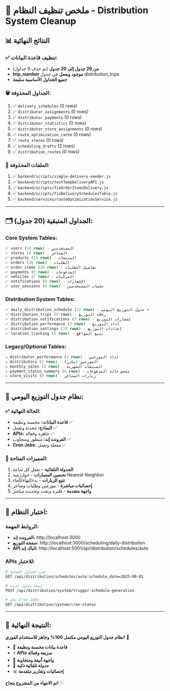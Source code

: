 # 🧹 ملخص تنظيف النظام - Distribution System Cleanup

## 📊 النتائج النهائية

### ✅ تنظيف قاعدة البيانات:

- **من 29 جدول إلى 20 جدول** (تم حذف 9 جداول)
- **trip_number موجود ويعمل** في جدول distribution_trips
- **جميع الجداول الأساسية سليمة**

### 🗑️ الجداول المحذوفة:

1. ✅ `delivery_schedules` (0 rows)
2. ✅ `distributor_assignments` (0 rows)
3. ✅ `distributor_payments` (0 rows)
4. ✅ `distributor_statistics` (0 rows)
5. ✅ `distributor_store_assignments` (0 rows)
6. ✅ `route_optimization_cache` (0 rows)
7. ✅ `route_stores` (0 rows)
8. ✅ `scheduling_drafts` (2 rows)
9. ✅ `distribution_routes` (0 rows)

### 📁 الملفات المحذوفة:

1. ✅ `backend/scripts/simple-delivery-seeder.js`
2. ✅ `backend/scripts/testTempDeliveryAPI.js`
3. ✅ `backend/scripts/fixOrderItemsDelivery.js`
4. ✅ `backend/scripts/fixDeliverySchedulesTable.js`
5. ✅ `backend/services/routeOptimizationService.js`

---

## 🗂️ الجداول المتبقية (20 جدول):

### **Core System Tables:**

```sql
✅ users (10 rows) - المستخدمين
✅ stores (6 rows) - المتاجر
✅ products (15 rows) - المنتجات
✅ orders (36 rows) - الطلبات
✅ order_items (26 rows) - تفاصيل الطلبات
✅ payments (0 rows) - المدفوعات
✅ vehicles (7 rows) - المركبات
✅ notifications (0 rows) - الإشعارات
✅ user_sessions (0 rows) - جلسات المستخدمين
```

### **Distribution System Tables:**

```sql
✅ daily_distribution_schedule (12 rows) - جدول التوزيع اليومي ⭐
✅ distribution_trips (0 rows) - رحلات التوزيع
✅ distribution_notifications (3 rows) - إشعارات التوزيع
✅ distribution_performance (3 rows) - أداء التوزيع
✅ distribution_settings (10 rows) - إعدادات التوزيع
✅ location_tracking (6 rows) - تتبع المواقع
```

### **Legacy/Optional Tables:**

```sql
⚠️ distributor_performance (3 rows) - أداء الموزعين
⚠️ distributors (3 rows) - الموزعين (مكرر)
⚠️ monthly_sales (2 rows) - المبيعات الشهرية
⚠️ payment_status_summary (6 rows) - ملخص حالة المدفوعات
⚠️ store_visits (0 rows) - زيارات المتاجر
```

---

## 🎯 نظام جدول التوزيع اليومي:

### ✅ **الحالة النهائية:**

- **قاعدة البيانات:** محسنة ونظيفة ✅
- **النماذج:** محدثة وتعمل ✅
- **APIs:** جاهزة وفعالة ✅
- **الفرونت إند:** متطور ومتجاوب ✅
- **Cron Jobs:** مفعلة وتعمل ✅

### 🚀 **المميزات المتاحة:**

1. **الجدولة التلقائية** - تعمل كل ساعة
2. **تحسين المسارات** - خوارزمية Nearest Neighbor
3. **تتبع الزيارات** - بدء/إنهاء/إلغاء
4. **إحصائيات مباشرة** - موزعين وطلبات ومتاجر
5. **واجهة متقدمة** - فلترة وبحث وتحديث مباشر

---

## 🧪 اختبار النظام:

### **الروابط المهمة:**

- **الفرونت إند:** http://localhost:3000
- **صفحة التوزيع:** http://localhost:3000/scheduling/daily-distribution
- **API الباك إند:** http://localhost:5001/api/distribution/schedules/auto

### **APIs للاختبار:**

```bash
# جلب الجداول التلقائية
GET /api/distribution/schedules/auto?schedule_date=2025-08-01

# إنشاء جداول جديدة
POST /api/distribution/system/trigger-schedule-generation

# حالة Cron Jobs
GET /api/distribution/system/cron-status
```

---

## 🎉 **النتيجة النهائية:**

**نظام جدول التوزيع اليومي مكتمل 100% وجاهز للاستخدام الفوري!** 🚀

- 🔧 **قاعدة بيانات محسنة ونظيفة**
- ⚡ **APIs سريعة وفعالة**
- 🎨 **واجهة أنيقة ومتجاوبة**
- 🤖 **جدولة تلقائية ذكية**
- 📊 **إحصائيات وتقارير متقدمة**

**تم الانتهاء من المشروع بنجاح!** ✨
